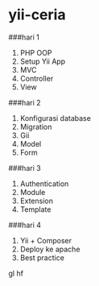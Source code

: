 yii-ceria
=========

###hari 1
1. PHP OOP
2. Setup Yii App
3. MVC
4. Controller
5. View

###hari 2
1. Konfigurasi database
2. Migration
3. Gii
4. Model
5. Form

###hari 3
1. Authentication
2. Module
3. Extension
4. Template

###hari 4
1. Yii + Composer
2. Deploy ke apache
3. Best practice

gl hf
